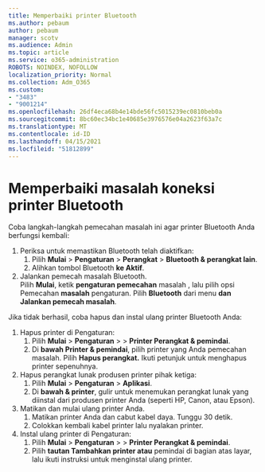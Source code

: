 ```yaml
---
title: Memperbaiki printer Bluetooth
ms.author: pebaum
author: pebaum
manager: scotv
ms.audience: Admin
ms.topic: article
ms.service: o365-administration
ROBOTS: NOINDEX, NOFOLLOW
localization_priority: Normal
ms.collection: Adm_O365
ms.custom:
- "3483"
- "9001214"
ms.openlocfilehash: 26df4eca68b4e14bde56fc5015239ec0810beb0a
ms.sourcegitcommit: 8bc60ec34bc1e40685e3976576e04a2623f63a7c
ms.translationtype: MT
ms.contentlocale: id-ID
ms.lasthandoff: 04/15/2021
ms.locfileid: "51812899"
---
```

# <a name="fix-bluetooth-printer-connection-issues"></a>Memperbaiki masalah koneksi printer Bluetooth

Coba langkah-langkah pemecahan masalah ini agar printer Bluetooth Anda berfungsi kembali:


1. Periksa untuk memastikan Bluetooth telah diaktifkan:
    1. Pilih **Mulai**  >  **Pengaturan**  >  **Perangkat**  >  **Bluetooth & perangkat lain**.
    2. Alihkan tombol Bluetooth **ke Aktif**.
2. Jalankan pemecah masalah Bluetooth. <br>
    Pilih **Mulai**, ketik **pengaturan pemecahan** masalah , lalu pilih opsi Pemecahan **masalah** pengaturan. Pilih **Bluetooth** dari menu **dan Jalankan pemecah masalah**.

Jika tidak berhasil, coba hapus dan instal ulang printer Bluetooth Anda:

1. Hapus printer di Pengaturan:
    1. Pilih **Mulai**  >  **Pengaturan**  >    >  **Printer Perangkat & pemindai**.
    2. Di **bawah Printer & pemindai**, pilih printer yang Anda pemecahan masalah. Pilih **Hapus perangkat.** Ikuti petunjuk untuk menghapus printer sepenuhnya.
2. Hapus perangkat lunak produsen printer pihak ketiga:
    1. Pilih **Mulai**  >  **Pengaturan**  >  **Aplikasi**.
    2. Di **bawah & printer**, gulir untuk menemukan perangkat lunak yang diinstal dari produsen printer Anda (seperti HP, Canon, atau Epson).
3. Matikan dan mulai ulang printer Anda.
   1. Matikan printer Anda dan cabut kabel daya. Tunggu 30 detik. 
   2. Colokkan kembali kabel printer lalu nyalakan printer.
4. Instal ulang printer di Pengaturan:
    1. Pilih **Mulai**  >  **Pengaturan**  >    >  **Printer Perangkat & pemindai**.
    2. Pilih **tautan Tambahkan printer atau** pemindai di bagian atas layar, lalu ikuti instruksi untuk menginstal ulang printer.
